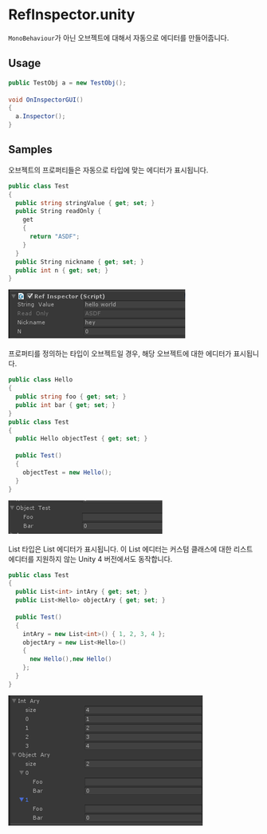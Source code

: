 RefInspector.unity
====

`MonoBehaviour`가 아닌 오브젝트에 대해서 자동으로 에디터를 만들어줍니다.

Usage
----
```c#
public TestObj a = new TestObj();

void OnInspectorGUI()
{
  a.Inspector();
}
```

Samples
----
오브젝트의 프로퍼티들은 자동으로 타입에 맞는 에디터가 표시됩니다.
```c#
public class Test
{
  public string stringValue { get; set; }
  public String readOnly {
    get
    {
      return "ASDF";
    }
  }
  public String nickname { get; set; }
  public int n { get; set; }
}
```
![img](img/properties.png)<br>
<br>
프로퍼티를 정의하는 타입이 오브젝트일 경우, 해당 오브젝트에 대한 에디터가 표시됩니다.
```c#
public class Hello
{
  public string foo { get; set; }
  public int bar { get; set; }
}
public class Test
{
  public Hello objectTest { get; set; }

  public Test()
  {
    objectTest = new Hello();
  }
}
```
![img](img/object.png)<br>
<br>
List 타입은 List 에디터가 표시됩니다. 이 List 에디터는 커스텀 클래스에 대한 리스트 에디터를 지원하지 않는 Unity 4 버전에서도 동작합니다.
```c#
public class Test
{
  public List<int> intAry { get; set; }
  public List<Hello> objectAry { get; set; }

  public Test()
  {
    intAry = new List<int>() { 1, 2, 3, 4 };
    objectAry = new List<Hello>()
    {
      new Hello(),new Hello()
    };
  }
}
```
![img](img/arrays.png)<br>
